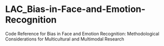 # LAC_Bias-in-Face-and-Emotion-Recognition
Code Reference for Bias in Face and Emotion Recognition: Methodological Considerations for Multicultural and Multimodal Research
